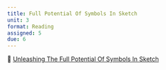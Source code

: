 ```yaml
---
title: Full Potential Of Symbols In Sketch
unit: 3
format: Reading
assigned: 5
due: 6
---
```

📖 [Unleashing The Full Potential Of Symbols In Sketch](https://www.smashingmagazine.com/2017/04/symbols-sketch/)
